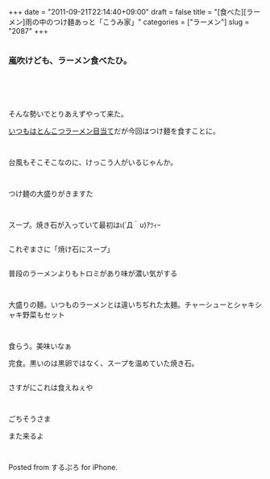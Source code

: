 +++
date = "2011-09-21T22:14:40+09:00"
draft = false
title = "[食べた][ラーメン]雨の中のつけ麺あっと「こうみ家」"
categories = ["ラーメン"]
slug = "2087"
+++

<a href="https://knk-n.com/images/2011/09/koumiya.png"><img style="display:block; margin-left:auto; margin-right:auto;" border="0" height="" src="https://knk-n.com/images/2011/09/koumiya.png" alt="" width="" /></a>

<h3>嵐吹けども、ラーメン食べたひ。</h3>
<!--more-->
<p style="margin-top: 6em;">

そんな勢いでとりあえずやって来た。

<a href="http://knk-n.com/2011/08/18/komiya/" target="_blank">いつもはとんこつラーメン目当て</a>だが今回はつけ麺を食すことに。
<p style="margin-top: 3em;">
<a href="https://knk-n.com/images/2011/09/slooProImg_20110921202754.jpg"><img style="display:block; margin-left:auto; margin-right:auto;" border="0" height="" src="https://knk-n.com/images/2011/09/slooProImg_20110921202754.jpg" alt="" width="" /></a>
台風もそこそこなのに、けっこう人がいるじゃんか。

<p style="margin-top: 3em;">

<a href="https://knk-n.com/images/2011/09/slooProImg_20110921203733.jpg"><img style="display:block; margin-left:auto; margin-right:auto;" border="0" height="" src="https://knk-n.com/images/2011/09/slooProImg_20110921203733.jpg" alt="" width="" /></a>
つけ麺の大盛りがきますた
<p style="margin-top: 3em;">


<a href="https://knk-n.com/images/2011/09/slooProImg_20110921203909.jpg"><img style="display:block; margin-left:auto; margin-right:auto;" border="0" height="" src="https://knk-n.com/images/2011/09/slooProImg_20110921203909.jpg" alt="" width="" /></a>
スープ。焼き石が入っていて最初はι(´Д｀υ)ｱﾂｨｰ
<p style="margin-top: 2em;">
これぞまさに「焼け石にスープ」

<p style="margin-top: 2em;">
普段のラーメンよりもトロミがあり味が濃い気がする

<p style="margin-top: 3em;">


<a href="https://knk-n.com/images/2011/09/slooProImg_20110921204031.jpg"><img style="display:block; margin-left:auto; margin-right:auto;" border="0" height="" src="https://knk-n.com/images/2011/09/slooProImg_20110921204031.jpg" alt="" width="" /></a>
大盛りの麺。いつものラーメンとは違いちぢれた太麺。チャーシューとシャキシャキ野菜もセット

<p style="margin-top: 3em;">


<a href="https://knk-n.com/images/2011/09/slooProImg_20110921204434.jpg"><img style="display:block; margin-left:auto; margin-right:auto;" border="0" height="" src="https://knk-n.com/images/2011/09/slooProImg_20110921204434.jpg" alt="" width="" /></a>
食らう。美味いなぁ
<p style="margin-top: 1em;">


<a href="https://knk-n.com/images/2011/09/slooProImg_20110921204947.jpg"><img style="display:block; margin-left:auto; margin-right:auto;" border="0" height="" src="https://knk-n.com/images/2011/09/slooProImg_20110921204947.jpg" alt="" width="" /></a>
完食。黒いのは黒卵ではなく、スープを温めていた焼き石。
<p style="margin-top: 2em;">
さすがにこれは食えねぇや

<p style="margin-top: 3em;">

ごちそうさま
<p style="margin-top: 1em;">
また来るよ

<p style="margin-top: 3em;">




Posted from するぷろ for iPhone.
